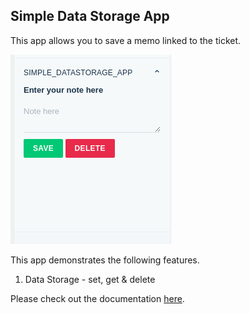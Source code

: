## Simple Data Storage App

This app allows you to save a memo linked to the ticket.

![](screenshots/appView.png)

This app demonstrates the following features. 

1. Data Storage - set, get & delete

Please check out the documentation [here](https://developers.freshdesk.com/v2/docs/data-storage/).
